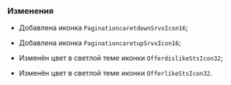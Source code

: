 ### Изменения

- Добавлена иконка `PaginationcaretdownSrvxIcon16`;
- Добавлена иконка `PaginationcaretupSrvxIcon16`;

- Изменён цвет в светлой теме иконки `OfferdislikeStsIcon32`;
- Изменён цвет в светлой теме иконки `OfferlikeStsIcon32`.

